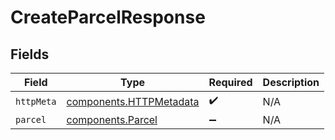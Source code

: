 # CreateParcelResponse


## Fields

| Field                                                              | Type                                                               | Required                                                           | Description                                                        |
| ------------------------------------------------------------------ | ------------------------------------------------------------------ | ------------------------------------------------------------------ | ------------------------------------------------------------------ |
| `httpMeta`                                                         | [components.HTTPMetadata](../../models/components/httpmetadata.md) | :heavy_check_mark:                                                 | N/A                                                                |
| `parcel`                                                           | [components.Parcel](../../models/components/parcel.md)             | :heavy_minus_sign:                                                 | N/A                                                                |